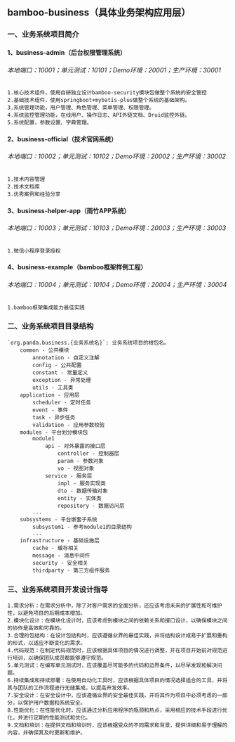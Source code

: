 ## bamboo-business（具体业务架构应用层）

### 一、业务系统项目简介
#### 1、business-admin（后台权限管理系统）
###### 本地端口：10001；单元测试：10101；Demo环境：20001；生产环境：30001
    1.核心技术组件，使用自研独立设计bamboo-security模块包做整个系统的安全管控
    2.基础技术组件，使用springboot+mybatis-plus做整个系统的基础架构。
    3.系统管理功能，用户管理、角色管理、菜单管理、权限管理。
    4.系统监控管理功能，在线用户、操作日志、API外链文档、Druid监控外链。
    5.系统配置，参数设置、字典管理。
#### 2、business-official（技术官网系统）
###### 本地端口：10002；单元测试：10102；Demo环境：20002；生产环境：30002
    1.技术内容管理
    2.技术文档库
    3.优秀案例和经验分享
#### 3、business-helper-app（雨竹APP系统）
###### 本地端口：10003；单元测试：10103；Demo环境：20003；生产环境：30003
    1.微信小程序登录授权
#### 4、business-example（bamboo框架样例工程）
###### 本地端口：10004；单元测试：10104；Demo环境：20004；生产环境：30004
    1.bamboo框架集成能力最佳实践

### 二、业务系统项目目录结构
    `org.panda.business.{业务系统名}`: 业务系统项目的根包名。
        common - 公共模块
            annotation - 自定义注解
            config - 公共配置
            constant - 常量定义
            exception - 异常处理
            utils - 工具类
        application - 应用层
            scheduler - 定时任务
            event - 事件
            task - 异步任务
            validation - 应用参数校验
        modules - 平台划分模块包
            module1
                api - 对外暴露的接口层
                    controller - 控制器层
                    param - 参数对象
                    vo - 视图对象
                service - 服务层
                    impl - 服务实现类
                    dto - 数据传输对象
                    entity - 实体类
                    repository - 数据访问层
            ...
        subsystems - 平台嵌套子系统
            subsystem1 - 参考module1的目录结构
            ...
        infrastructure - 基础设施层
            cache - 缓存相关
            message - 消息中间件
            security - 安全相关
            thirdparty - 第三方组件服务

### 三、业务系统项目开发设计指导
    1.需求分析：在需求分析中，除了对客户需求的全面分析，还应该考虑未来的扩展性和可维护性，以避免项目的后期成本增加。
    2.模块化设计：在模块化设计时，应该考虑到模块之间的依赖关系和接口设计，以确保模块之间的协作是高效和可靠的。
    3.合理的包结构：在设计包结构时，应该遵循业界的最佳实践，并将结构设计成易于扩展和重构的形式，以适应不断变化的需求。
    4.代码规范：在制定代码规范时，应该根据具体项目的情况进行调整，并在项目开始前对规范进行培训，以确保团队成员都能够遵守规范。
    5.单元测试：在编写单元测试时，应该覆盖尽可能多的代码和边界条件，以尽早发现和解决问题。
    6.持续集成和持续部署：在使用自动化工具时，应该根据具体项目的情况选择适合的工具，并将其与团队的工作流程进行无缝集成，以提高开发效率。
    7.安全设计：在安全设计中，应该遵循业界的安全最佳实践，并将其作为项目中必须考虑的一部分，以保护用户数据和系统安全。
    8.性能优化：在性能优化时，应该通过分析应用程序的瓶颈和热点，采用相应的技术手段进行优化，并进行定期的性能测试和优化。
    9.文档和培训：在提供文档和培训时，应该根据受众的不同需求和背景，提供详细和易于理解的内容，并确保其及时更新和维护。
